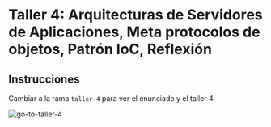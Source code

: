 # Taller 4: Arquitecturas de Servidores de Aplicaciones, Meta protocolos de objetos, Patrón IoC, Reflexión

## Instrucciones 

Cambiar a la rama `taller-4` para ver el enunciado y el taller 4.

![go-to-taller-4](https://github.com/ELS4NTA/AREP/assets/99996670/b3eac552-261f-469f-afb7-cc5b55686049)
